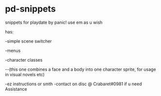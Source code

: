 # pd-snippets
snippets for playdate by panic! use em as u wish

has: 

-simple scene switcher

-menus

-character classes

--(this one combines a face and a body into one character sprite, for usage in visual novels etc)

-ez instructions or smth
-contact on disc @ Crabaret#0981 if u need Assistance
